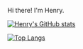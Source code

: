 Hi there! I'm Henry.

[![Henry's GitHub stats](https://github-readme-stats.vercel.app/api?username=cyhkbl)](https://github.com/anuraghazra/github-readme-stats)

[![Top Langs](https://github-readme-stats.vercel.app/api/top-langs/?username=cyhkbl&layout=compact)](https://github.com/anuraghazra/github-readme-stats)
